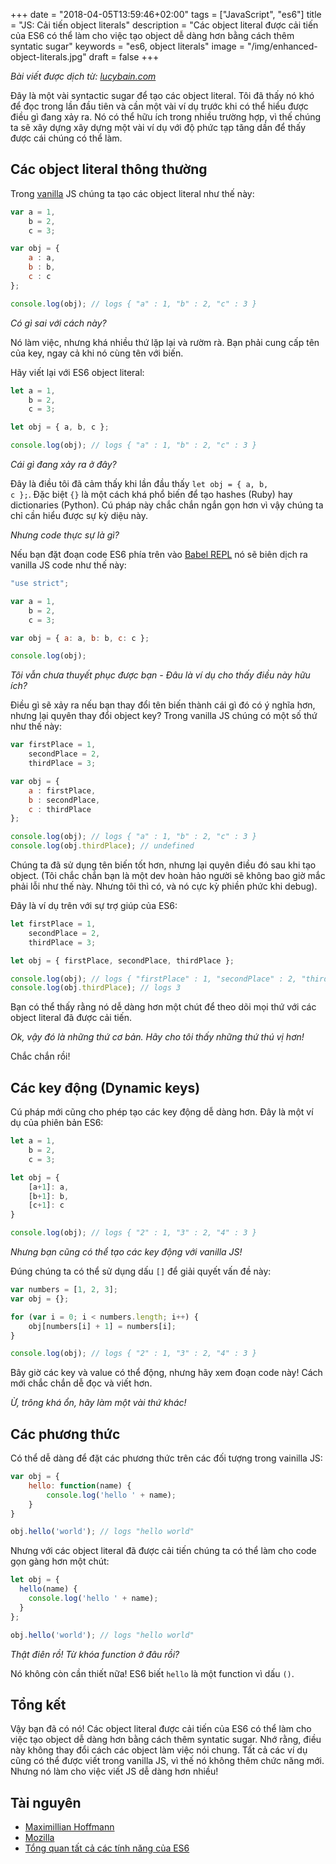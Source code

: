 +++
date = "2018-04-05T13:59:46+02:00"
tags = ["JavaScript", "es6"]
title = "JS: Cải tiến object literals"
description = "Các object literal được cải tiến của ES6 có thể làm cho việc tạo object dễ dàng hơn bằng cách thêm syntatic sugar"
keywords = "es6, object literals"
image = "/img/enhanced-object-literals.jpg"
draft = false
+++

*Bài viết được dịch từ: [lucybain.com](http://lucybain.com/blog/2015/enhanced-obj-literals/)*

Đây là một vài syntactic sugar để tạo các object literal. Tôi đã thấy nó khó để đọc trong lần đầu tiên và cần một vài ví dụ trước khi có thể hiểu được điều gì đang xảy ra. Nó có thể hữu ích trong nhiều trường hợp, vì thế chúng ta sẽ xây dựng xây dựng một vài ví dụ với độ phức tạp tăng dần để thấy được cái chúng có thể làm.

## Các object literal thông thường
Trong [vanilla](https://en.wikipedia.org/wiki/Vanilla_software) JS chúng ta tạo các object literal như thế này:

```javascript
var a = 1,
    b = 2,
    c = 3;

var obj = {
    a : a,
    b : b,
    c : c
};

console.log(obj); // logs { "a" : 1, "b" : 2, "c" : 3 }
```

*Có gì sai với cách này?*

Nó làm việc, nhưng khá nhiều thứ lặp lại và rườm rà. Bạn phải cung cấp tên của key, ngay cả khi nó cùng tên với biến.

Hãy viết lại với ES6 object literal:

```javascript
let a = 1,
    b = 2,
    c = 3;

let obj = { a, b, c };

console.log(obj); // logs { "a" : 1, "b" : 2, "c" : 3 }
```

*Cái gì đang xảy ra ở đây?*

Đây là điều tôi đã cảm thấy khi lần đầu thấy <code>let obj = { a, b, c };</code>. Đặc biệt <code>{}</code> là một cách khá phổ biến để tạo hashes (Ruby) hay dictionaries (Python). Cú pháp này chắc chắn ngắn gọn hơn vì vậy chúng ta chỉ cần hiểu được sự kỳ diệu này.

*Nhưng code thực sự là gì?*

Nếu bạn đặt đoạn code ES6 phía trên vào [Babel REPL](https://babeljs.io/repl/) nó sẽ biên dịch ra vanilla JS code như thế này:

```javascript
"use strict";

var a = 1,
    b = 2,
    c = 3;

var obj = { a: a, b: b, c: c };

console.log(obj);
```

*Tôi vẫn chưa thuyết phục được bạn - Đâu là ví dụ cho thấy điều này hữu ích?*

Điều gì sẽ xảy ra nếu bạn thay đổi tên biến thành cái gì đó có ý nghĩa hơn, nhưng lại quyên thay đổi object key? Trong vanilla JS chúng có một số thứ như thế này:

```javascript
var firstPlace = 1,
    secondPlace = 2,
    thirdPlace = 3;

var obj = {
    a : firstPlace,
    b : secondPlace,
    c : thirdPlace
};

console.log(obj); // logs { "a" : 1, "b" : 2, "c" : 3 }
console.log(obj.thirdPlace); // undefined
```

Chúng ta đã sử dụng tên biến tốt hơn, nhưng lại quyên điều đó sau khi tạo object. (Tôi chắc chắn bạn là một dev hoàn hảo người sẽ không bao giờ mắc phải lỗi như thế này. Nhưng tôi thì có, và nó cực kỳ phiền phức khi debug).

Đây là  ví dụ trên với sự trợ giúp của ES6:

```javascript
let firstPlace = 1,
    secondPlace = 2,
    thirdPlace = 3;

let obj = { firstPlace, secondPlace, thirdPlace };

console.log(obj); // logs { "firstPlace" : 1, "secondPlace" : 2, "thirdPlace" : 3 }
console.log(obj.thirdPlace); // logs 3
```

Bạn có thể thấy rằng nó dễ dàng hơn một chút để theo dõi mọi thứ với các object literal đã được cải tiến.

*Ok, vậy đó là những thứ cơ bản. Hãy cho tôi thấy những thứ thú vị hơn!*

Chắc chắn rồi!

## Các key động (Dynamic keys)
Cú pháp mới cũng cho phép tạo các key động dễ dàng hơn. Đây là một ví dụ của phiên bản ES6:

```javascript
let a = 1,
    b = 2,
    c = 3;

let obj = {
    [a+1]: a,
    [b+1]: b,
    [c+1]: c
}

console.log(obj); // logs { "2" : 1, "3" : 2, "4" : 3 }
```

*Nhưng bạn cũng có thể tạo các key động với vanilla JS!*

Đúng chúng ta có thể sử dụng dấu <code>[]</code> để giải quyết vấn đề này:

```javascript
var numbers = [1, 2, 3];
var obj = {};

for (var i = 0; i < numbers.length; i++) {
    obj[numbers[i] + 1] = numbers[i];
}

console.log(obj); // logs { "2" : 1, "3" : 2, "4" : 3 }
```

Bây giờ các key và value có thể động, nhưng hãy xem đoạn code này! Cách mới chắc chắn dễ đọc và viết hơn.

*Ừ, trông khá ổn, hãy làm một vài thứ khác!*

## Các phương thức
Có thể dễ dàng để đặt các phương thức trên các đối tượng trong vainilla JS:

```javascript
var obj = {
    hello: function(name) {
        console.log('hello ' + name);
    }
}

obj.hello('world'); // logs "hello world"
```

Nhưng với các object literal đã được cải tiến chúng ta có thể làm cho code gọn gàng hơn một chút:

```javascript
let obj = {
  hello(name) {
    console.log('hello ' + name);
  }
};

obj.hello('world'); // logs "hello world"
```

*Thật điên rồ! Từ khóa function ở đâu rồi?*

Nó không còn cần thiết nữa! ES6 biết <code>hello</code> là một function vì dấu <code>()</code>.

## Tổng kết
Vậy bạn đã có nó! Các object literal được cải tiến của ES6 có thể làm cho việc tạo object dễ dàng hơn bằng cách thêm syntatic sugar. Nhớ rằng, điều này không thay đổi cách các object làm việc nói chung. Tất cả các ví dụ cũng có thể được viết trong vanilla JS, vì thế nó không thêm chức năng mới. Nhưng nó làm cho việc viết JS dễ dàng hơn nhiều!

## Tài nguyên
- [Maximillian Hoffmann](https://maximilianhoffmann.com/posts/object-based-javascript-in-es6)
- [Mozilla](https://developer.mozilla.org/en-US/docs/Web/JavaScript/Reference/Operators/Object_initializer)
- [Tổng quan tất cả các tính năng của ES6](https://github.com/lukehoban/es6features#enhanced-object-literals)

